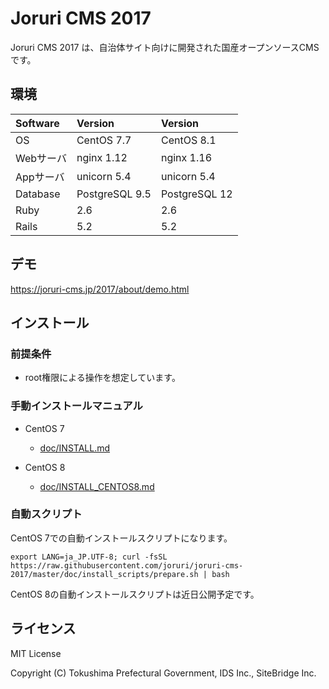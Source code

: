 Joruri CMS 2017
==========
Joruri CMS 2017 は、自治体サイト向けに開発された国産オープンソースCMSです。

## 環境

| Software  | Version        | Version       |
|:----------|:---------------|:--------------|
| OS        | CentOS 7.7     | CentOS 8.1    |
| Webサーバ | nginx 1.12     | nginx 1.16    |
| Appサーバ | unicorn 5.4    | unicorn 5.4   |
| Database  | PostgreSQL 9.5 | PostgreSQL 12 |
| Ruby      | 2.6            | 2.6           |
| Rails     | 5.2            | 5.2           |

## デモ
https://joruri-cms.jp/2017/about/demo.html

## インストール

### 前提条件
* root権限による操作を想定しています。

### 手動インストールマニュアル

* CentOS 7
  - [doc/INSTALL.md](doc/INSTALL.md)

* CentOS 8
  - [doc/INSTALL_CENTOS8.md](doc/INSTALL_CENTOS8.md)

### 自動スクリプト
CentOS 7での自動インストールスクリプトになります。

    export LANG=ja_JP.UTF-8; curl -fsSL https://raw.githubusercontent.com/joruri/joruri-cms-2017/master/doc/install_scripts/prepare.sh | bash

CentOS 8の自動インストールスクリプトは近日公開予定です。

## ライセンス
MIT License

Copyright (C) Tokushima Prefectural Government, IDS Inc., SiteBridge Inc.